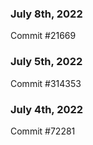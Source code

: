 ### July 8th, 2022

Commit #21669

### July 5th, 2022

Commit #314353


### July 4th, 2022

Commit #72281

